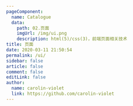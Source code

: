 ```yaml
---
pageComponent: 
  name: Catalogue
  data: 
    path: 02.页面
    imgUrl: /img/ui.png
    description: html(5)/css(3)，前端页面相关技术
title: 页面
date: 2020-03-11 21:50:54
permalink: /ui/
sidebar: false
article: false
comment: false
editLink: false
author: 
  name: carolin-violet
  link: https://github.com/carolin-violet
---
```

